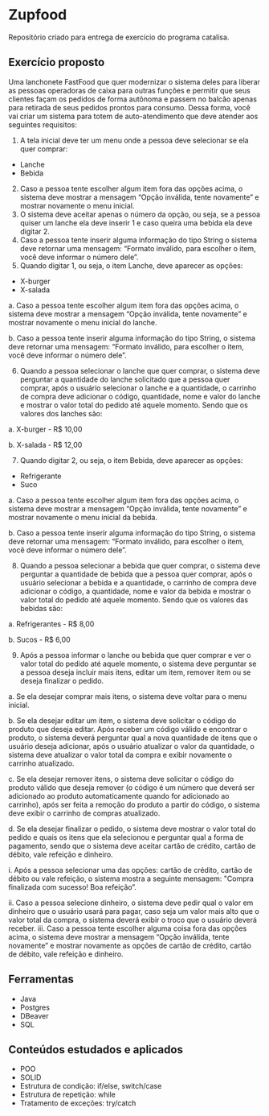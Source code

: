 # Zupfood
Repositório criado para entrega de exercício do programa catalisa.

## Exercício proposto
Uma lanchonete FastFood que quer modernizar o sistema deles para
liberar as pessoas operadoras de caixa para outras funções e permitir que
seus clientes façam os pedidos de forma autônoma e passem no balcão
apenas para retirada de seus pedidos prontos para consumo.
Dessa forma, você vai criar um sistema para totem de auto-atendimento
que deve atender aos seguintes requisitos:
1. A tela inicial deve ter um menu onde a pessoa deve selecionar se ela
quer comprar:
- Lanche
- Bebida
2. Caso a pessoa tente escolher algum item fora das opções acima, o
sistema deve mostrar a mensagem “Opção inválida, tente
novamente” e mostrar novamente o menu inicial.
3. O sistema deve aceitar apenas o número da opção, ou seja, se a
pessoa quiser um lanche ela deve inserir 1 e caso queira uma bebida
ela deve digitar 2.
4. Caso a pessoa tente inserir alguma informação do tipo String o
sistema deve retornar uma mensagem: “Formato inválido, para
escolher o item, você deve informar o número dele”.
5. Quando digitar 1, ou seja, o item Lanche, deve aparecer as opções:
- X-burger
- X-salada
  
a. Caso a pessoa tente escolher algum item fora das opções acima, o sistema deve mostrar a mensagem “Opção inválida,
tente novamente” e mostrar novamente o menu inicial do lanche.

b. Caso a pessoa tente inserir alguma informação do tipo String, o
sistema deve retornar uma mensagem: “Formato inválido, para
escolher o item, você deve informar o número dele”.

6. Quando a pessoa selecionar o lanche que quer comprar, o sistema
deve perguntar a quantidade do lanche solicitado que a pessoa quer
comprar, após o usuário selecionar o lanche e a quantidade, o
carrinho de compra deve adicionar o código, quantidade, nome e
valor do lanche e mostrar o valor total do pedido até aquele
momento. Sendo que os valores dos lanches são:

  a. X-burger - R$ 10,00

  b. X-salada - R$ 12,00

7. Quando digitar 2, ou seja, o item Bebida, deve aparecer as opções:
- Refrigerante
- Suco
  
a. Caso a pessoa tente escolher algum item fora das opções acima,
o sistema deve mostrar a mensagem “Opção inválida, tente
novamente” e mostrar novamente o menu inicial da bebida.

b. Caso a pessoa tente inserir alguma informação do tipo String, o
sistema deve retornar uma mensagem: “Formato inválido, para
escolher o item, você deve informar o número dele”.

8. Quando a pessoa selecionar a bebida que quer comprar, o sistema
deve perguntar a quantidade de bebida que a pessoa quer comprar,
após o usuário selecionar a bebida e a quantidade, o carrinho de
compra deve adicionar o código, a quantidade, nome e valor da
bebida e mostrar o valor total do pedido até aquele momento. Sendo
que os valores das bebidas são:

a. Refrigerantes - R$ 8,00

b. Sucos - R$ 6,00

9. Após a pessoa informar o lanche ou bebida que quer comprar e ver o
valor total do pedido até aquele momento, o sistema deve perguntar
se a pessoa deseja incluir mais itens, editar um item, remover item ou
se deseja finalizar o pedido.

a. Se ela desejar comprar mais itens, o sistema deve voltar para o
menu inicial.

b. Se ela desejar editar um item, o sistema deve solicitar o código
do produto que deseja editar. Após receber um código válido e
encontrar o produto, o sistema deverá perguntar qual a nova
quantidade de itens que o usuário deseja adicionar, após o
usuário atualizar o valor da quantidade, o sistema deve
atualizar o valor total da compra e exibir novamente o carrinho
atualizado.

c. Se ela desejar remover itens, o sistema deve solicitar o código
do produto válido que deseja remover (o código é um número
que deverá ser adicionado ao produto automaticamente
quando for adicionado ao carrinho), após ser feita a remoção
do produto a partir do código, o sistema deve exibir o carrinho
de compras atualizado.

d. Se ela desejar finalizar o pedido, o sistema deve mostrar o valor
total do pedido e quais os itens que ela selecionou e perguntar
qual a forma de pagamento, sendo que o sistema deve aceitar
cartão de crédito, cartão de débito, vale refeição e dinheiro.

i. Após a pessoa selecionar uma das opções: cartão de
crédito, cartão de débito ou vale refeição, o sistema
mostra a seguinte mensagem: "Compra finalizada com
sucesso! Boa refeição”.

ii. Caso a pessoa selecione dinheiro, o sistema deve pedir qual
o valor em dinheiro que o usuário usará para pagar, caso seja um valor mais alto que o valor total da compra,
o sistema deverá exibir o troco que o usuário deverá
receber.
iii. Caso a pessoa tente escolher alguma coisa fora das opções
acima, o sistema deve mostrar a mensagem “Opção
inválida, tente novamente” e mostrar novamente as
opções de cartão de crédito, cartão de débito, vale
refeição e dinheiro.

## Ferramentas
- Java
- Postgres
- DBeaver
- SQL
  
## Conteúdos estudados e aplicados
- POO
- SOLID
- Estrutura de condição: if/else, switch/case
- Estrutura de repetição: while
- Tratamento de exceções: try/catch
